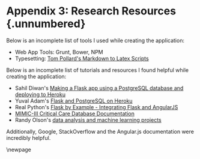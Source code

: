 # Appendix 3: Research Resources {.unnumbered}

Below is an incomplete list of tools I used while creating the application:   

* Web App Tools: Grunt, Bower, NPM
* Typesetting: [Tom Pollard's Markdown to Latex Scripts](https://github.com/tompollard/phd_thesis_markdown) 

Below is an incomplete list of tutorials and resources I found helpful while creating the application:

* Sahil Diwan's [Making a Flask app using a PostgreSQL database and deploying to Heroku](http://blog.sahildiwan.com/posts/flask-and-postgresql-app-deployed-on-heroku/)
* Yuval Adam's [Flask and PostgreSQL on Heroku](http://blog.y3xz.com/blog/2012/08/16/flask-and-postgresql-on-heroku)
* Real Python's [Flask by Example - Integrating Flask and AngularJS](https://realpython.com/blog/python/flask-by-example-integrating-flask-and-angularjs/)
* [MIMIC-III Critical Care Database Documentation](https://mimic.physionet.org/about/mimic/)
* Randy Olson's [data analysis and machine learning projects](https://github.com/rhiever/Data-Analysis-and-Machine-Learning-Projects)

Additionally, Google, StackOverflow and the Angular.js documentation were incredibly helpful. 
<!-- 
* fruits
    + apples
        - macintosh
        - red delicious
    + pears
    + peaches
* fruits
    + apples
        - macintosh
        - red delicious
    + pears
    + peaches -->
<!-- This could be a list of papers by the author for example  -->
<!-- Also tutorials/people/stack overflow that was helpful.  -->
<!-- tom's markdown -> latex  -->
<!-- Below are selected screenshots of the calculator application and survey application in use. You encouraged to try them out yourself directly at [https://hepstack-stage.herokuapp.com/](https://hepstack-stage.herokuapp.com/). -->

\newpage



